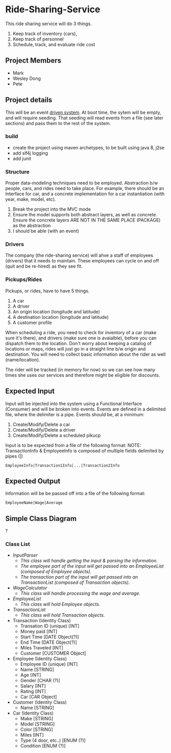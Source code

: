 # Ride-Sharing-Service
This ride sharing service will do 3 things. 
1. Keep track of inventory (cars), 
2. Keep track of personnel
3. Schedule, track, and evaluate ride cost


## Project Members
* Mark
* Wesley Dong
* Pete


## Project details
This will be an event [driven system](https://en.wikipedia.org/wiki/Event-driven_architecture).
At boot time, the sytem will be empty, and will require seeding. That seeding will read events from a file (see later sections) and pass them to the rest of the system. 

### build
* create the project using maven archetypes, to be built using java 8, j2se
* add slf4j logging
* add junit


### Structure
Proper data-modeling techniques need to be employed. Abstraction b/w people, cars, and rides need to take place. For example, there should be an Interface for car, and a concrete implementation for a car instantiation (with year, make, model, etc).

1. Break the project into the MVC mode
2. Ensure the model supports both abstract layers, as well as concrete. Ensure the concrete layers ARE NOT IN THE SAME PLACE (PACKAGE) as the abstraction
3. I should be able (with an event)


### Drivers
The company (the ride-sharing service) will ahve a staff of employees (drivers) that it needs to maintain. These employees can cycle on and off (quit and be re-hired) as they see fit.

### Pickups/Rides
Pickups, or rides, have to have 5 things.
1. A car
2. A driver
3. An origin location (longitude and latitude)
4. A destination location (longitude and latitude)
5. A customer profile

When scheduling a ride, you need to check for inventory of a car (make sure it's there), and drivers (make sure one is avaialble), before you can dispatch them to the location. Don't worry about keeping a catalog of locations or maps, rides will just go in a straight line b/w origin and destination. You will need to collect basic information about the rider as well (name/location).

The rider will be tracked (in memory for now) so we can see how many times she uses our services and therefore might be eligible for discounts. 


## Expected Input
Input will be injected into the system using a Functional Interface (Consumer) and will be broken into events. Events are defined in a delimited file, where the delimiter is a pipe.
Events should be, at a minimum:
1. Create/Modify/Delete a car
2. Create/Modify/Delete a driver
3. Create/Modify/Delete a scheduled pikucp



Input is to be expected from a file of the following format:
NOTE: TransactionInfo & EmployeeInfo is composed of multiple fields delimited by pipes (|)
```
EmployeeInfo|Transaction1Info|...|Transaction2Info
```

## Expected Output
Information will be be passed off into a file of the following format:
```
EmployeeName|Wage|Average
```

## Simple Class Diagram
?

### Class List
* _InputParser_
    * _This class will handle getting the input & parsing the information._
    * _The employee part of the input will get passed into an EmployeeList (composed of Employee objects)._
    * _The transaction part of the input will get passed into an TransactionList (composed of Transaction objects)._
* _WageCalculator_
    * _This class will handle processing the wage and average._
* _EmployeeList_
    * _This class will hold Employee objects._
* _TransactionList_
    * _This class will hold Transaction objects._
* Transaction (Identity Class)
    * Transation ID (unique) [INT]
    * Money paid [INT]
    * Start Time [DATE Object(?)]
    * End Time [DATE Object(?)]
    * Miles Traveled [INT]
    * Customer [CUSTOMER Object]
* Employee (Identity Class)
    * Employee ID (unique) [INT]
    * Name [STRING]
    * Age [INT]
    * Gender [CHAR (?)]
    * Salary [INT]
    * Rating [INT]
    * Car [CAR Object]
* Customer (Identity Class)
    * Name [STRING]
* Car (Identity Class)
    * Make [STRING]
    * Model [STRING]
    * Color [STRING]
    * Miles [INT]
    * Type (4 door, etc..) [ENUM (?)]
    * Condition [ENUM (?)]
